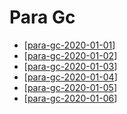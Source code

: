 # Para Gc

- [[para-gc-2020-01-01]]
- [[para-gc-2020-01-02]]
- [[para-gc-2020-01-03]]
- [[para-gc-2020-01-04]]
- [[para-gc-2020-01-05]]
- [[para-gc-2020-01-06]]

[//begin]: # "Autogenerated link references for markdown compatibility"
[para-gc-2020-01-01]: para-gc-2020-01-01 "Para Gc"
[para-gc-2020-01-02]: para-gc-2020-01-02 "Para Gc"
[para-gc-2020-01-03]: para-gc-2020-01-03 "Para Gc"
[para-gc-2020-01-04]: para-gc-2020-01-04 "Para Gc"
[para-gc-2020-01-05]: para-gc-2020-01-05 "Para Gc"
[para-gc-2020-01-06]: para-gc-2020-01-06 "Para Gc"
[//end]: # "Autogenerated link references"
